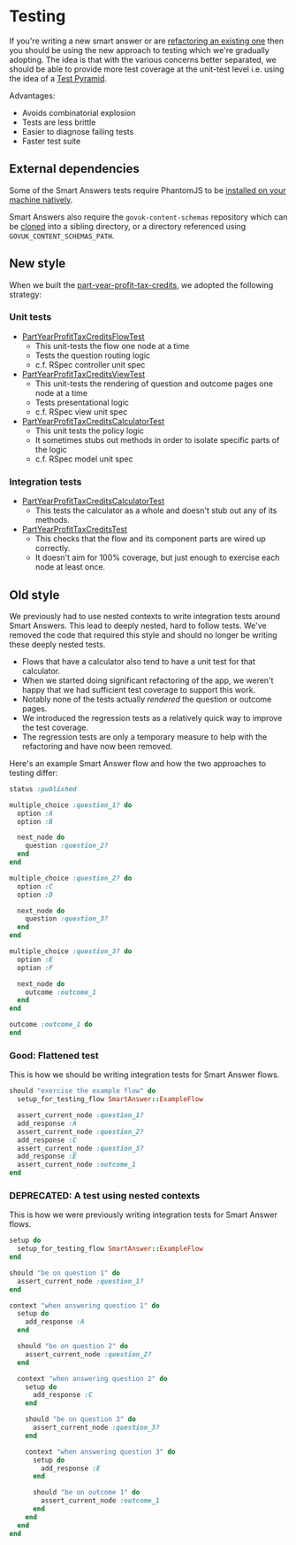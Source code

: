 # Testing

If you're writing a new smart answer or are [refactoring an existing one](refactoring.md) then you should be using the new approach to testing which we're gradually adopting. The idea is that with the various concerns better separated, we should be able to provide more test coverage at the unit-test level i.e. using the idea of a [Test Pyramid][].

Advantages:

* Avoids combinatorial explosion
* Tests are less brittle
* Easier to diagnose failing tests
* Faster test suite

## External dependencies

Some of the Smart Answers tests require PhantomJS to be [installed on your machine natively](https://github.com/teampoltergeist/poltergeist/blob/master/README.md#installing-phantomjs).

Smart Answers also require the `govuk-content-schemas` repository which can be [cloned](https://github.com/alphagov/govuk-content-schemas) into a sibling directory, or a directory referenced using `GOVUK_CONTENT_SCHEMAS_PATH`.

## New style

When we built the [part-year-profit-tax-credits][3], we adopted the following strategy:

### Unit tests

* [PartYearProfitTaxCreditsFlowTest][4]
  * This unit-tests the flow one node at a time
  * Tests the question routing logic
  * c.f. RSpec controller unit spec
* [PartYearProfitTaxCreditsViewTest][5]
  * This unit-tests the rendering of question and outcome pages one node at a time
  * Tests presentational logic
  * c.f. RSpec view unit spec
* [PartYearProfitTaxCreditsCalculatorTest][6]
  * This unit tests the policy logic
  * It sometimes stubs out methods in order to isolate specific parts of the logic
  * c.f. RSpec model unit spec

### Integration tests

* [PartYearProfitTaxCreditsCalculatorTest][7]
  * This tests the calculator as a whole and doesn't stub out any of its methods.
* [PartYearProfitTaxCreditsTest][8]
  * This checks that the flow and its component parts are wired up correctly.
  * It doesn't aim for 100% coverage, but just enough to exercise each node at least once.

## Old style

We previously had to use nested contexts to write integration tests around Smart Answers. This lead to deeply nested, hard to follow tests. We've removed the code that required this style and should no longer be writing these deeply nested tests.

* Flows that have a calculator also tend to have a unit test for that calculator.
* When we started doing significant refactoring of the app, we weren't happy that we had sufficient test coverage to support this work.
* Notably none of the tests actually *rendered* the question or outcome pages.
* We introduced the regression tests as a relatively quick way to improve the test coverage.
* The regression tests are only a temporary measure to help with the refactoring and have now been removed.

Here's an example Smart Answer flow and how the two approaches to testing differ:

```ruby
status :published

multiple_choice :question_1? do
  option :A
  option :B

  next_node do
    question :question_2?
  end
end

multiple_choice :question_2? do
  option :C
  option :D

  next_node do
    question :question_3?
  end
end

multiple_choice :question_3? do
  option :E
  option :F

  next_node do
    outcome :outcome_1
  end
end

outcome :outcome_1 do
end
```

### Good: Flattened test

This is how we should be writing integration tests for Smart Answer flows.

```ruby
should "exercise the example flow" do
  setup_for_testing_flow SmartAnswer::ExampleFlow

  assert_current_node :question_1?
  add_response :A
  assert_current_node :question_2?
  add_response :C
  assert_current_node :question_3?
  add_response :E
  assert_current_node :outcome_1
end
```

### DEPRECATED: A test using nested contexts

This is how we were previously writing integration tests for Smart Answer flows.

```ruby
setup do
  setup_for_testing_flow SmartAnswer::ExampleFlow
end

should "be on question 1" do
  assert_current_node :question_1?
end

context "when answering question 1" do
  setup do
    add_response :A
  end

  should "be on question 2" do
    assert_current_node :question_2?
  end

  context "when answering question 2" do
    setup do
      add_response :C
    end

    should "be on question 3" do
      assert_current_node :question_3?
    end

    context "when answering question 3" do
      setup do
        add_response :E
      end

      should "be on outcome 1" do
        assert_current_node :outcome_1
      end
    end
  end
end
```

[Test Pyramid]: http://martinfowler.com/bliki/TestPyramid.html
[0]: https://github.com/alphagov/smart-answers/blob/master/lib/smart_answer_flows/calculate-your-child-maintenance.rb
[1]: https://github.com/alphagov/smart-answers/blob/master/test/unit/calculators/child_maintenance_calculator_test.rb
[2]: https://github.com/alphagov/smart-answers/blob/master/test/integration/smart_answer_flows/calculate_your_child_maintenance_test.rb
[3]: https://github.com/alphagov/smart-answers/blob/master/lib/smart_answer_flows/part-year-profit-tax-credits.rb
[4]: https://github.com/alphagov/smart-answers/blob/master/test/unit/smart_answer_flows/part_year_profit_tax_credits_flow_test.rb
[5]: https://github.com/alphagov/smart-answers/blob/master/test/unit/smart_answer_flows/part_year_profit_tax_credits_view_test.rb
[6]: https://github.com/alphagov/smart-answers/blob/master/test/unit/calculators/part_year_profit_calculator_test.rb
[7]: https://github.com/alphagov/smart-answers/blob/master/test/integration/calculators/part_year_profit_calculator_test.rb
[8]: https://github.com/alphagov/smart-answers/blob/master/test/integration/smart_answer_flows/part_year_profit_tax_credits_test.rb
